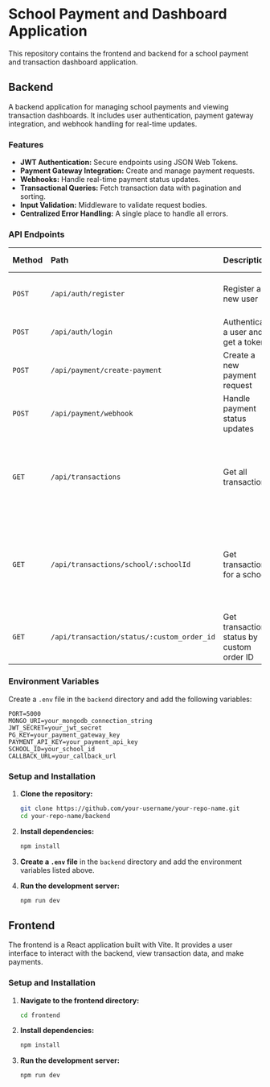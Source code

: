 # School Payment and Dashboard Application

This repository contains the frontend and backend for a school payment and transaction dashboard application.

## Backend

A backend application for managing school payments and viewing transaction dashboards. It includes user authentication, payment gateway integration, and webhook handling for real-time updates.

### Features

- **JWT Authentication:** Secure endpoints using JSON Web Tokens.
- **Payment Gateway Integration:** Create and manage payment requests.
- **Webhooks:** Handle real-time payment status updates.
- **Transactional Queries:** Fetch transaction data with pagination and sorting.
- **Input Validation:** Middleware to validate request bodies.
- **Centralized Error Handling:** A single place to handle all errors.

### API Endpoints

| Method | Path                                       | Description                               | Protected | Request Body/Params                                                                                             | Success Response                                                         |
| :----- | :----------------------------------------- | :---------------------------------------- | :-------- | :-------------------------------------------------------------------------------------------------------------- | :----------------------------------------------------------------------- |
| `POST` | `/api/auth/register`                       | Register a new user                       | No        | `name` (string), `email` (string), `password` (string)                                                          | `{ "msg": "User registered successfully" }`                              |
| `POST` | `/api/auth/login`                          | Authenticate a user and get a token       | No        | `email` (string), `password` (string)                                                                           | `{ "token": "JWT_TOKEN" }`                                               |
| `POST` | `/api/payment/create-payment`              | Create a new payment request              | Yes       | `amount` (number), `student_info` (object)                                                                      | Redirects to the payment gateway URL.                                    |
| `POST` | `/api/payment/webhook`                     | Handle payment status updates             | No        | `order_info` (object)                                                                                           | `{ "status": "OK" }`                                                     |
| `GET`  | `/api/transactions`                        | Get all transactions                      | Yes       | `page` (number, optional), `limit` (number, optional), `sort` (string, optional), `order` (string, optional)    | `{ "total": 1, "page": 1, "limit": 10, "totalPages": 1, "data": [...] }` |
| `GET`  | `/api/transactions/school/:schoolId`       | Get transactions for a school             | Yes       | `schoolId` (string, required), `page` (number, optional), `limit` (number, optional), `sort` (string, optional) | `{ "total": 1, "page": 1, "limit": 10, "totalPages": 1, "data": [...] }` |
| `GET`  | `/api/transaction/status/:custom_order_id` | Get transaction status by custom order ID | Yes       | `custom_order_id` (string, required)                                                                            | `{ "status": "success" }`                                                |

### Environment Variables

Create a `.env` file in the `backend` directory and add the following variables:

```
PORT=5000
MONGO_URI=your_mongodb_connection_string
JWT_SECRET=your_jwt_secret
PG_KEY=your_payment_gateway_key
PAYMENT_API_KEY=your_payment_api_key
SCHOOL_ID=your_school_id
CALLBACK_URL=your_callback_url
```

### Setup and Installation

1.  **Clone the repository:**

    ```bash
    git clone https://github.com/your-username/your-repo-name.git
    cd your-repo-name/backend
    ```

2.  **Install dependencies:**

    ```bash
    npm install
    ```

3.  **Create a `.env` file** in the `backend` directory and add the environment variables listed above.

4.  **Run the development server:**
    ```bash
    npm run dev
    ```

## Frontend

The frontend is a React application built with Vite. It provides a user interface to interact with the backend, view transaction data, and make payments.

### Setup and Installation

1.  **Navigate to the frontend directory:**

    ```bash
    cd frontend
    ```

2.  **Install dependencies:**

    ```bash
    npm install
    ```

3.  **Run the development server:**
    ```bash
    npm run dev
    ```
